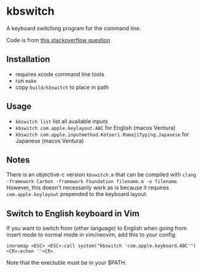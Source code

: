 
# kbswitch

A keyboard switching program for the command line.

Code is from [this stackoverflow question](https://stackoverflow.com/questions/23729704/change-osx-keyboard-layoutinput-source-programmatically-via-terminal-or-appl)

## Installation
- requires xcode command line tools
- run `make`
- copy `build/kbswitch` to place in path

## Usage

- `kbswitch list` list all available inputs
- `kbswitch com.apple.keylayout.ABC` for English (macos Ventura)
- `kbswitch com.apple.inputmethod.Kotoeri.RomajiTyping.Japanese` for Japanese (macos Ventura)

## Notes

There is an objective-c version `kbswitch.m` that can be compiled with
 `clang -framework Carbon -framework Foundation filename.m -o filename`. However, this doesn't necessarily work as is because it requires `com.apple.keylayout` prepended to the keyboard layout.

## Switch to English keyboard in Vim

If you want to switch from (other language) to English when going from insert mode to normal mode in vim/neovim, add this to your config:

`inoremap <ESC> <ESC>:call system("kbswitch 'com.apple.keyboard.ABC'")<CR>:echon ''<CR>`

Note that the exectuble must be in your $PATH.
